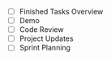 - [ ] Finished Tasks Overview
- [ ] Demo
- [ ] Code Review
- [ ] Project Updates
- [ ] Sprint Planning
